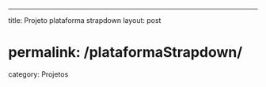 ---
title: Projeto plataforma strapdown
layout: post
# permalink: /plataformaStrapdown/
category: Projetos
